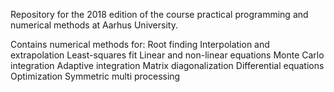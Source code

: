 Repository for the 2018 edition of the course practical programming and numerical methods at Aarhus University.

Contains numerical methods for:
Root finding
Interpolation and extrapolation
Least-squares fit
Linear and non-linear equations
Monte Carlo integration
Adaptive integration
Matrix diagonalization
Differential equations
Optimization
Symmetric multi processing

